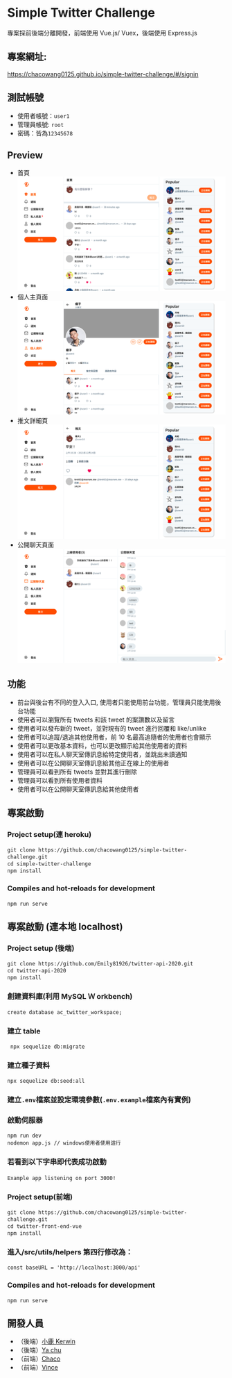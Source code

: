 # Simple Twitter Challenge

專案採前後端分離開發，前端使用 Vue.js/ Vuex，後端使用 Express.js

## 專案網址:

https://chacowang0125.github.io/simple-twitter-challenge/#/signin

## 測試帳號

- 使用者帳號：`user1`
- 管理員帳號: `root`
- 密碼：皆為`12345678`

## Preview

- 首頁
  ![image](https://github.com/chacowang0125/simple-twitter-challenge/blob/challenge/public/img/index.png)
- 個人主頁面
  ![image](https://github.com/chacowang0125/simple-twitter-challenge/blob/challenge/public/img/personal.png)
- 推文詳細頁
  ![image](https://github.com/chacowang0125/simple-twitter-challenge/blob/challenge/public/img/tweet.png)
- 公開聊天頁面
  ![image](https://github.com/chacowang0125/simple-twitter-challenge/blob/challenge/public/img/chat.png)

## 功能

- 前台與後台有不同的登入入口, 使用者只能使用前台功能，管理員只能使用後台功能
- 使用者可以瀏覽所有 tweets 和該 tweet 的案讚數以及留言
- 使用者可以發布新的 tweet，並對現有的 tweet 進行回覆和 like/unlike
- 使用者可以追蹤/退追其他使用者，前 10 名最高追隨者的使用者也會顯示
- 使用者可以更改基本資料，也可以更改顯示給其他使用者的資料
- 使用者可以在私人聊天室傳訊息給特定使用者，並跳出未讀通知
- 使用者可以在公開聊天室傳訊息給其他正在線上的使用者
- 管理員可以看到所有 tweets 並對其進行刪除
- 管理員可以看到所有使用者資料
- 使用者可以在公開聊天室傳訊息給其他使用者

## 專案啟動

### Project setup(連 heroku)

```
git clone https://github.com/chacowang0125/simple-twitter-challenge.git
cd simple-twitter-challenge
npm install
```

### Compiles and hot-reloads for development

```
npm run serve
```

## 專案啟動 (連本地 localhost)

### Project setup (後端)

```
git clone https://github.com/Emily81926/twitter-api-2020.git
cd twitter-api-2020
npm install
```

### 創建資料庫(利用 MySQL Ｗ orkbench)

```
create database ac_twitter_workspace;
```

### 建立 table

```
 npx sequelize db:migrate
```

### 建立種子資料

```
npx sequelize db:seed:all
```

### 建立`.env`檔案並設定環境參數(`.env.example`檔案內有實例)

### 啟動伺服器

```
npm run dev
nodemon app.js // windows使用者使用這行
```

### 若看到以下字串即代表成功啟動

`Example app listening on port 3000!`

### Project setup(前端)

```
git clone https://github.com/chacowang0125/simple-twitter-challenge.git
cd twitter-front-end-vue
npm install
```

### 進入/src/utils/helpers 第四行修改為：

```
const baseURL = 'http://localhost:3000/api'
```

### Compiles and hot-reloads for development

```
npm run serve
```

## 開發人員

- （後端）[小鹿 Kerwin](https://github.com/tkoleo84119)
- （後端）[Ya chu](https://github.com/Emily81926)
- （前端）[Chaco](https://github.com/chacowang0125)
- （前端）[Vince](https://github.com/VinceLee9527)
